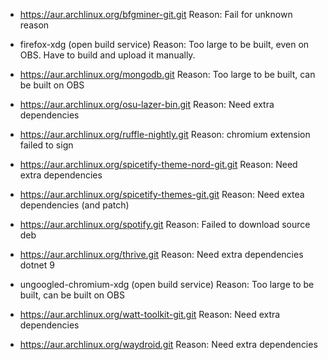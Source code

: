 - https://aur.archlinux.org/bfgminer-git.git
  Reason: Fail for unknown reason
  
- firefox-xdg (open build service)
  Reason: Too large to be built, even on OBS. Have to build and upload it manually.
  
- https://aur.archlinux.org/mongodb.git
  Reason: Too large to be built, can be built on OBS
  
- https://aur.archlinux.org/osu-lazer-bin.git
  Reason: Need extra dependencies
  
- https://aur.archlinux.org/ruffle-nightly.git
  Reason: chromium extension failed to sign
  
- https://aur.archlinux.org/spicetify-theme-nord-git.git
  Reason: Need extra dependencies
  
- https://aur.archlinux.org/spicetify-themes-git.git
  Reason: Need extea dependencies (and patch)
  
- https://aur.archlinux.org/spotify.git
  Reason: Failed to download source deb
  
- https://aur.archlinux.org/thrive.git
  Reason: Need extra dependencies dotnet 9
  
- ungoogled-chromium-xdg (open build service)
  Reason: Too large to be built, can be built on OBS
  
- https://aur.archlinux.org/watt-toolkit-git.git
  Reason: Need extra dependencies
  
- https://aur.archlinux.org/waydroid.git
  Reason: Need extra dependencies
  
